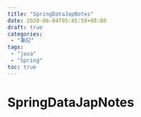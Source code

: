 ```yaml
---
title: "SpringDataJapNotes"
date: 2020-06-04T05:45:59+08:00
draft: true
categories:
 - "筆記"
tags:
 - "java"
 - "Spring"
toc: true
---
```


# SpringDataJapNotes
<!--more-->
